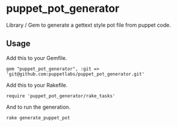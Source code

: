 # puppet_pot_generator
Library / Gem to generate a gettext style pot file from puppet code.

## Usage

Add this to your Gemfile.

```shell
gem "puppet_pot_generator", :git => 'git@github.com:puppetlabs/puppet_pot_generator.git'
```

Add this to your Rakefile.

```shell
require 'puppet_pot_generator/rake_tasks'
```

And to run the generation.

```shell
rake generate_puppet_pot
```
